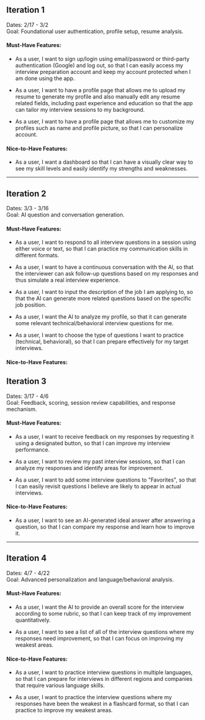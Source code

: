 ## Iteration 1
Dates: 2/17 - 3/2\
Goal: Foundational user authentication, profile setup, resume analysis.

#### Must-Have Features:
- As a user, I want to sign up/login using email/password or third-party authentication (Google) and log out, so that I can easily access my interview preparation account and keep my account protected when I am done using the app.

- As a user, I want to have a profile page that allows me to upload my resume to generate my profile and also manually edit any resume related fields, including past experience and education so that the app can tailor my interview sessions to my background.

- As a user, I want to have a profile page that allows me to customize my profiles such as name and profile picture, so that I can personalize account.


#### Nice-to-Have Features:
- As a user, I want a dashboard so that I can have a visually clear way to see my skill levels and easily identify my strengths and weaknesses.

* * * * *

## Iteration 2
Dates: 3/3 - 3/16\
Goal: AI question and conversation generation.

#### Must-Have Features:
-   As a user, I want to respond to all interview questions in a session using either voice or text, so that I can practice my communication skills in different formats. 

-   As a user, I want to have a continuous conversation with the AI, so that the interviewer can ask follow-up questions based on my responses and thus simulate a real interview experience.

-   As a user, I want to input the description of the job I am applying to, so that the AI can generate more related questions based on the specific job position.

-   As a user, I want the AI to analyze my profile, so that it can generate some relevant technical/behavioral interview questions for me.

-   As a user, I want to choose the type of questions I want to practice (technical, behavioral), so that I can prepare effectively for my target interviews.


#### Nice-to-Have Features:




## Iteration 3
Dates: 3/17 - 4/6\
Goal: Feedback, scoring, session review capabilities, and response mechanism.

#### Must-Have Features:

-   As a user, I want to receive feedback on my responses by requesting it using a designated button, so that I can improve my interview performance.

-   As a user, I want to review my past interview sessions, so that I can analyze my responses and identify areas for improvement.

-   As a user, I want to add some interview questions to "Favorites", so that I can easily revisit questions I believe are likely to appear in actual interviews.

#### Nice-to-Have Features:

-   As a user, I want to see an AI-generated ideal answer after answering a question, so that I can compare my response and learn how to improve it.


* * * * *

## Iteration 4
Dates: 4/7 - 4/22\
Goal: Advanced personalization and language/behavioral analysis.

#### Must-Have Features:

-   As a user, I want the AI to provide an overall score for the interview according to some rubric, so that I can keep track of my improvement quantitatively.

-   As a user, I want to see a list of all of the interview questions where my responses need improvement, so that I can focus on improving my weakest areas.

#### Nice-to-Have Features:

-   As a user, I want to practice interview questions in multiple languages, so that I can prepare for interviews in different regions and companies that require various language skills.

-   As a user, I want to practice the interview questions where my responses have been the weakest in a flashcard format, so that I can practice to improve my weakest areas.
